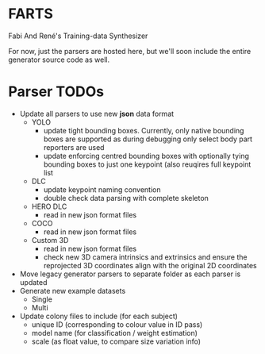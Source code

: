 # FARTS
Fabi And René's Training-data Synthesizer

For now, just the parsers are hosted here, but we'll soon include the entire generator source code as well.

# Parser TODOs

* Update all parsers to use new **json** data format
  * YOLO
    * update tight bounding boxes. Currently, only native bounding boxes are supported as during debugging only select body part reporters are used
    * update enforcing centred bounding boxes with optionally tying bounding boxes to just one keypoint (also reuqires full keypoint list
  * DLC
    * update keypoint naming convention
    * double check data parsing with complete skeleton
  * HERO DLC
    * read in new json format files
  * COCO
    * read in new json format files
  * Custom 3D
    * read in new json format files
    * check new 3D camera intrinsics and extrinsics and ensure the reprojected 3D coordinates align with the original 2D coordinates
* Move legacy generator parsers to separate folder as each parser is updated
* Generate new example datasets
  * Single
  * Multi
* Update colony files to include (for each subject)
  * unique ID (corresponding to colour value in ID pass)
  * model name (for classification / weight estimation)
  * scale (as float value, to compare size variation info)
